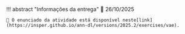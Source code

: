 !!! abstract "Informações da entrega"
    📆 26/10/2025

    📖 O enunciado da atividade está disponível neste[link](https://insper.github.io/ann-dl/versions/2025.2/exercises/vae).
